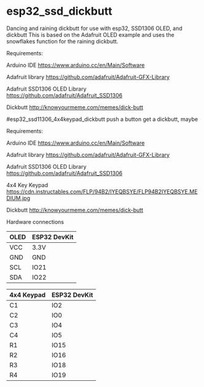 # esp32_ssd_dickbutt
Dancing and raining dickbutt for use with esp32, SSD1306 OLED, and dickbutt
This is based on the Adafruit OLED example and uses the snowflakes function for the raining dickbutt.

Requirements:

Arduino IDE
https://www.arduino.cc/en/Main/Software

Adafruit library
https://github.com/adafruit/Adafruit-GFX-Library

Adafruit SSD1306 OLED Library
https://github.com/adafruit/Adafruit_SSD1306

Dickbutt
http://knowyourmeme.com/memes/dick-butt


#esp32_ssd11306_4x4keypad_dickbutt
push a button get a dickbutt, maybe


Requirements:

Arduino IDE
https://www.arduino.cc/en/Main/Software

Adafruit library
https://github.com/adafruit/Adafruit-GFX-Library

Adafruit SSD1306 OLED Library
https://github.com/adafruit/Adafruit_SSD1306

4x4 Key Keypad
https://cdn.instructables.com/FLP/94B2/IYEQBSYE/FLP94B2IYEQBSYE.MEDIUM.jpg

Dickbutt
http://knowyourmeme.com/memes/dick-butt


Hardware connections

| OLED | ESP32 DevKit |
| -----|--------------|
| VCC  |     3.3V     |
| GND  |     GND      |
| SCL  |     IO21     |
| SDA  |     IO22     |

| 4x4 Keypad    |  ESP32 DevKit |
| -----|------------|
| C1            |     IO2 |
| C2            |     IO0 |
| C3            |     IO4 |
| C4            |     IO5 |
| R1            |     IO15 |
| R2            |     IO16 |
| R3            |     IO18 |
| R4            |     IO19 |
